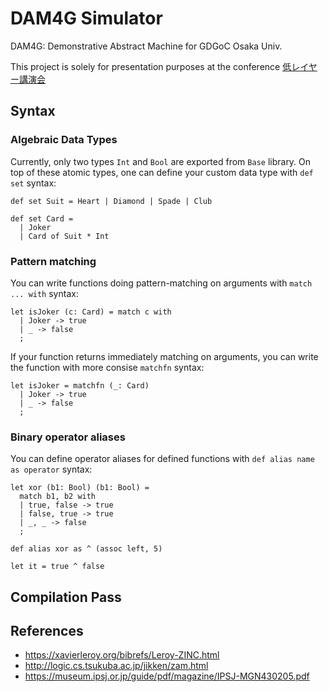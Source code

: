 # DAM4G Simulator

DAM4G: Demonstrative Abstract Machine for GDGoC Osaka Univ.

This project is solely for presentation purposes at the conference [低レイヤー講演会](https://gdsc-osaka-univ.connpass.com/event/333363/)

## Syntax

### Algebraic Data Types

Currently, only two types `Int` and `Bool` are exported from `Base` library. On top of these atomic types, one can define your custom data type with `def set` syntax:

```plain
def set Suit = Heart | Diamond | Spade | Club

def set Card =
  | Joker
  | Card of Suit * Int
```

### Pattern matching

You can write functions doing pattern-matching on arguments
with `match ... with` syntax:

```plain
let isJoker (c: Card) = match c with 
  | Joker -> true
  | _ -> false
  ;
```

If your function returns immediately matching on arguments,
you can write the function with more consise `matchfn` syntax:

```
let isJoker = matchfn (_: Card)
  | Joker -> true
  | _ -> false
  ;
```

### Binary operator aliases

You can define operator aliases for defined functions with
  `def alias name as operator` syntax:

```
let xor (b1: Bool) (b1: Bool) = 
  match b1, b2 with 
  | true, false -> true
  | false, true -> true
  | _, _ -> false 
  ;

def alias xor as ^ (assoc left, 5)

let it = true ^ false
```

## Compilation Pass

## References

- <https://xavierleroy.org/bibrefs/Leroy-ZINC.html>
- <http://logic.cs.tsukuba.ac.jp/jikken/zam.html>
- <https://museum.ipsj.or.jp/guide/pdf/magazine/IPSJ-MGN430205.pdf>
